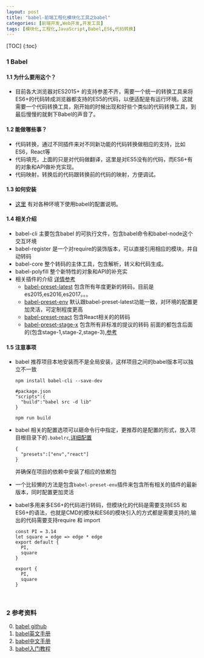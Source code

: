 ```yaml
---
layout: post
title: "babel-前端工程化模块化工具之babel"
categories: [前端开发,Web开发,开发工具]
tags: [模块化,工程化,JavaScript,Babel,ES6,代码转换]
---
```


[TOC]
{:toc}

### 1 Babel

#### 1.1 为什么要用这个？

+ 目前各大浏览器对ES2015+ 的支持参差不齐，需要一个统一的转换工具来将ES6+的代码转成浏览器都支持的ES5的代码，以便适配是有运行环境。这就需要一个代码转换工具，刚开始的时候出现和好些个类似的代码转换工具，到最后慢慢的就剩下Babel的声音了。

#### 1.2 能做哪些事？

+ 代码转换，通过不同插件来对不同新功能的代码转换做相应的支持，比如ES6，React等
+ 代码填充，上面的只是对代码做翻译，这里是对ES5没有的代码，而ES6+有的对象和API做补充实现。
+ 代码映射，转换后的代码跟转换前的代码的映射，方便调试。

#### 1.3 如何安装

+ [这里](https://babeljs.io/docs/setup/) 有对各种环境下使用babel的配置说明。

#### 1.4 相关介绍

+ babel-cli 主要包含babel 的可执行文件，包含babel命令和babel-node这个交互环境
+ babel-register  是一个对require的装饰版本，可以直接引用相应的模块，并自动转码
+ babel-core 整个转码的主体工具，包含解析，转义和代码生成。
+ babel-polyfill 整个新特性的对象和API的补充实
+ 相关插件的介绍 [详情参考](https://babeljs.io/docs/plugins/)
  + [babel-preset-latest](https://babeljs.io/docs/plugins/preset-latest/) 包含所有年度更新的转码，目前是es2015,es2016,es2017。。。
  + [babel-preset-env](https://babeljs.io/docs/plugins/preset-env/) 默认跟babel-preset-latest功能一致，对环境的配置更加灵活，可定制程度更高
  + [babel-preset-react](https://babeljs.io/docs/plugins/preset-react/) 包含React相关的的转码
  + [babel-preset-stage-x](https://babeljs.io/docs/plugins/) 包含所有非标准的提议的转码 前面的都包含后面的(包含stage-1,stage-2,stage-3),[参考](https://babeljs.io/docs/plugins/preset-stage-0/)

#### 1.5 注意事项

+ babel 推荐项目本地安装而不是全局安装，这样项目之间的babel版本可以独立不一致

  ```
  npm install babel-cli --save-dev 
  ```

  ```
  #package.json
  "scripts":{
    "build":"babel src -d lib"
  }
  ```

  ```
  npm run build
  ```

+ babel 相关的配置选项可以砸命令行中指定，更推荐的是配置的形式，放入项目根目录下的`.babelrc`,[详细配置](http://babeljs.io/docs/usage/babelrc/)

  ```
  {
    "presets":["env","react"]
  }
  ```

  并确保在项目的依赖中安装了相应的依赖包

+ 一个比较懒的方法是包含`babel-preset-env`插件来包含所有相关的插件的最新版本，同时配置更加灵活

+ babel多用来多ES6+的代码进行转码，但模块化的代码是需要支持ES5 和ES6+的语法，也就是CMD的模块和ES6的模块引入的方式都是需要支持的,输出的代码需要支持require 和 import

  ```
  const PI = 3.14
  let square = edge => edge * edge
  export default {
    PI,
    square
  }

  export {
    PI,
    square
  }
  ```

  ​





### 2 参考资料

0. [babel github](https://github.com/babel/babel)
1. [babel英文手册](https://github.com/thejameskyle/babel-handbook/tree/master/translations/en)
2. [babel中文手册](https://github.com/thejameskyle/babel-handbook/tree/master/translations/zh-Hans)
3. [babel入门教程](http://www.ruanyifeng.com/blog/2016/01/babel.html)


